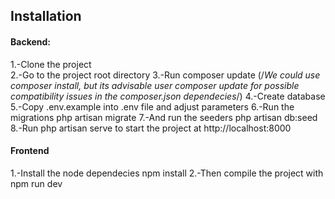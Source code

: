 ## Installation

#### Backend:
1.-Clone the project
<br>
2.-Go to the project root directory
3.-Run composer update
(/*We could use composer install, but its advisable user composer update for 
possible compatibility issues in the composer.json dependecies*/)
4.-Create database
5.-Copy .env.example into .env file and adjust parameters
6.-Run the migrations php artisan migrate
7.-And run the seeders php artisan db:seed
8.-Run php artisan serve to start the project at http://localhost:8000


#### Frontend
1.-Install the node dependecies npm install
2.-Then compile the project with npm run dev








